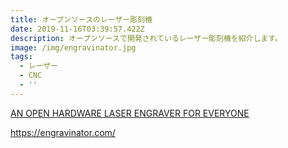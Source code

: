 ```yaml
---
title: オープンソースのレーザー彫刻機
date: 2019-11-16T03:39:57.422Z
description: オープンソースで開発されているレーザー彫刻機を紹介します。
image: /img/engravinator.jpg
tags:
  - レーザー
  - CNC
  - ''
---
```

[AN OPEN HARDWARE LASER ENGRAVER FOR EVERYONE](https://hackaday.com/2019/11/06/an-open-hardware-laser-engraver-for-everyone/)

https://engravinator.com/
